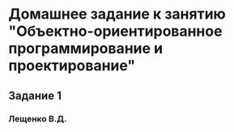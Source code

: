 # Домашнее задание к занятию "Объектно-ориентированное программирование и проектирование"
## Задание 1
### Лещенко В.Д.